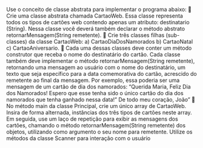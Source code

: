 Use o conceito de classe abstrata para implementar o programa abaixo:
 Crie uma classe abstrata chamada CartaoWeb. Essa classe representa todos os
tipos de cartões web contendo apenas um atributo: destinatario (String). Nessa
classe você deverá também declarar o método abstrato
retornarMensagem(String remetente).
 Crie três classes filhas (sub-classes) da classe CartaoWeb:
a) CartaoDiaDosNamorados
b) CartaoNatal
c) CartaoAniversario.
 Cada uma dessas classes deve conter um método construtor que receba o
nome do destinatário do cartão. Cada classe também deve implementar o
método retornarMensagem(String remetente), retornando uma mensagem ao
usuário com o nome do destinatário, um texto que seja específico para a data
comemorativa do cartão, acrescido do remetente ao final da mensagem. Por
exemplo, essa poderia ser uma mensagem de um cartão de dia dos namorados:
“Querida Maria,
Feliz Dia dos Namorados!
Espero que esse tenha sido o único cartão do dia dos namorados que tenha
ganhado nessa data!”
De todo meu coração,
João”
 No método main da classe Principal, crie um único array de CartaoWeb. Insira
de forma alternada, instâncias dos três tipos de cartões neste array. Em
seguida, use um laço de repetição para exibir as mensagens dos cartões,
chamando o método retornarMensagem(String remetente) dos objetos,
utilizando como argumento o seu nome para remetente. Utilize os métodos da
classe Scanner para interação com o usuário